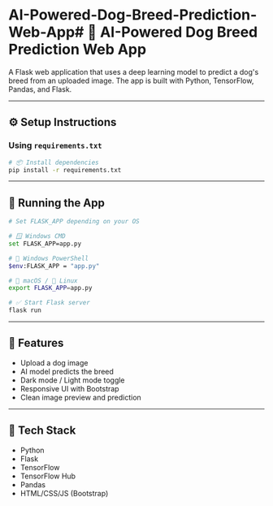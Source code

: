 # AI-Powered-Dog-Breed-Prediction-Web-App# 🐶 AI-Powered Dog Breed Prediction Web App

A Flask web application that uses a deep learning model to predict a dog's breed from an uploaded image. The app is built with Python, TensorFlow, Pandas, and Flask.

---



## ⚙️ Setup Instructions

### Using `requirements.txt`

```bash
# 📦 Install dependencies
pip install -r requirements.txt
```
---

## 🚀 Running the App

```bash
# Set FLASK_APP depending on your OS

# 🪟 Windows CMD
set FLASK_APP=app.py

# 💠 Windows PowerShell
$env:FLASK_APP = "app.py"

# 🍎 macOS / 🐧 Linux
export FLASK_APP=app.py

# ✅ Start Flask server
flask run
```

---

## 🧠 Features

- Upload a dog image
- AI model predicts the breed
- Dark mode / Light mode toggle
- Responsive UI with Bootstrap
- Clean image preview and prediction

---

## 🤖 Tech Stack

- Python
- Flask
- TensorFlow
- TensorFlow Hub
- Pandas
- HTML/CSS/JS (Bootstrap)
